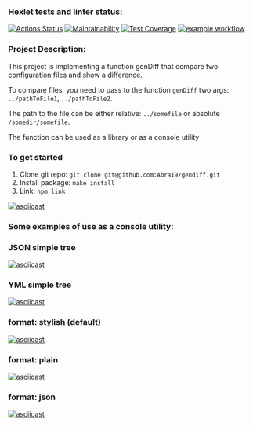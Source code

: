 ### Hexlet tests and linter status:
[![Actions Status](https://github.com/Abra19/frontend-project-lvl2/workflows/hexlet-check/badge.svg)](https://github.com/Abra19/frontend-project-lvl2/actions)
[![Maintainability](https://api.codeclimate.com/v1/badges/92fde65ab3d2fe28719f/maintainability)](https://codeclimate.com/github/Abra19/frontend-project-lvl2/maintainability)
[![Test Coverage](https://api.codeclimate.com/v1/badges/92fde65ab3d2fe28719f/test_coverage)](https://codeclimate.com/github/Abra19/frontend-project-lvl2/test_coverage)
[![example workflow](https://github.com/Abra19/frontend-project-lvl2/actions/workflows/node.js.yml/badge.svg)](https://github.com/Abra19/frontend-project-lvl2/actions)
### Project Description:
This project is implementing a function genDiff that compare two configuration files and show a difference.

To compare files, you need to pass to the function `genDiff` two args:  `../pathToFile1`, `../pathToFile2`. 

The path to the file can be either relative: `../somefile` or absolute `/somedir/somefile`.

The function can be used as a library or as a console utility
### To get started

1. Clone git repo: `git clone git@github.com:Abra19/gendiff.git`
2. Install package: `make install`
3. Link: `npm link`

[![asciicast](https://asciinema.org/a/UftaS3pMvoUpBoyoEFkt37AVu.svg)](https://asciinema.org/a/UftaS3pMvoUpBoyoEFkt37AVu)
### Some examples of use as a console utility:

 ### JSON simple tree

[![asciicast](https://asciinema.org/a/IGOK5BtF81gDNywfZQVVLUxaY.svg)](https://asciinema.org/a/IGOK5BtF81gDNywfZQVVLUxaY)

 ### YML simple tree

 [![asciicast](https://asciinema.org/a/ksboO8hFlpp6bZlUkgvxPfbWh.svg)](https://asciinema.org/a/ksboO8hFlpp6bZlUkgvxPfbWh)

 ### format: stylish (default)
 [![asciicast](https://asciinema.org/a/OQMCBCiYOh8ie92xD1Q76md4Q.svg)](https://asciinema.org/a/OQMCBCiYOh8ie92xD1Q76md4Q)

  ### format: plain
   [![asciicast](https://asciinema.org/a/rvZVoyNtKQENmluWirdK3YxTb.svg)](https://asciinema.org/a/rvZVoyNtKQENmluWirdK3YxTb)

  ### format: json
   [![asciicast](https://asciinema.org/a/oFAkhZ0b9kjd6i5r8Ff9i0EBZ.svg)](https://asciinema.org/a/oFAkhZ0b9kjd6i5r8Ff9i0EBZ)
